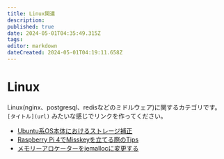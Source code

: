 ```yaml
---
title: Linux関連
description: 
published: true
date: 2024-05-01T04:35:49.315Z
tags: 
editor: markdown
dateCreated: 2024-05-01T04:19:11.658Z
---
```


# Linux

Linux(nginx、postgresql、redisなどのミドルウェア)に関するカテゴリです。
`[タイトル](url)` みたいな感じでリンクを作ってください。

- [Ubuntu系OS本体におけるストレージ補正](https://misskey-doc.7ka.org/ja/linux/ubuntu-storage-ajust)
- [Raspberry Pi 4でMisskeyを立てる際のTips](https://misskey-doc.7ka.org/ja/linux/misskey-on-raspberry-pi-4-tips)
- [メモリーアロケーターをjemallocに変更する](https://misskey-doc.7ka.org/ja/linux/memoryKanri)